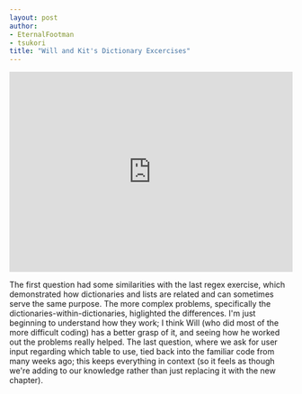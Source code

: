 ```yaml
---
layout: post
author: 
- EternalFootman
- tsukori
title: "Will and Kit's Dictionary Excercises"
---
```


<iframe src="https://trinket.io/embed/python3/457667ec37" width="100%" height="356" frameborder="0" marginwidth="0" marginheight="0" allowfullscreen></iframe>

The first question had some similarities with the last regex exercise, which demonstrated how dictionaries and lists are related and can sometimes serve the same purpose. The more complex problems, specifically the dictionaries-within-dictionaries, higlighted the differences. I'm just beginning to understand how they work; I think Will (who did most of the more difficult coding) has a better grasp of it, and seeing how he worked out the problems really helped. The last question, where we ask for user input regarding which table to use, tied back into the familiar code from many weeks ago; this keeps everything in context (so it feels as though we're adding to our knowledge rather than just replacing it with the new chapter).
